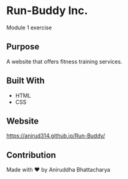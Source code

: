 # Run-Buddy Inc.
Module 1 exercise

## Purpose
A website that offers fitness training services.

## Built With
* HTML
* CSS

## Website
https://anirud314.github.io/Run-Buddy/

## Contribution
Made with ❤️ by Aniruddha Bhattacharya
